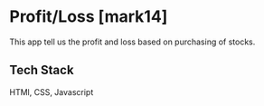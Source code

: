# Profit/Loss [mark14]

This app tell us the profit and loss based on purchasing of stocks.


## Tech Stack

HTMl,
CSS,
Javascript
